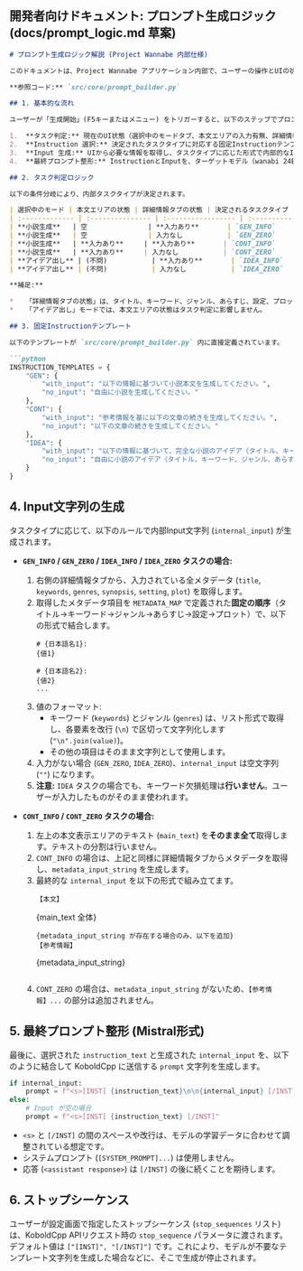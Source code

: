 
## 開発者向けドキュメント: プロンプト生成ロジック (docs/prompt_logic.md 草案)

```markdown
# プロンプト生成ロジック解説 (Project Wannabe 内部仕様)

このドキュメントは、Project Wannabe アプリケーション内部で、ユーザーの操作とUIの状態に応じて、KoboldCpp APIに送信する最終的なプロンプト文字列がどのように組み立てられるかを解説します。

**参照コード:** `src/core/prompt_builder.py`

## 1. 基本的な流れ

ユーザーが「生成開始」(F5キーまたはメニュー) をトリガーすると、以下のステップでプロンプトが生成されます。

1.  **タスク判定:** 現在のUI状態（選択中のモードタブ、本文エリアの入力有無、詳細情報タブの入力有無）に基づいて、実行すべき内部タスクタイプを決定します。
2.  **Instruction 選択:** 決定されたタスクタイプに対応する固定Instructionテンプレートを選択します。
3.  **Input 生成:** UIから必要な情報を取得し、タスクタイプに応じた形式で内部的なInput文字列を生成します。
4.  **最終プロンプト整形:** InstructionとInputを、ターゲットモデル（wanabi 24B）が学習したMistral形式のテンプレートに合わせて結合し、最終的なプロンプト文字列を生成します。

## 2. タスク判定ロジック

以下の条件分岐により、内部タスクタイプが決定されます。

| 選択中のモード | 本文エリアの状態 | 詳細情報タブの状態 | 決定されるタスクタイプ | 使用Instructionテンプレート |
| :------------- | :--------------- | :----------------- | :--------------------- | :------------------------ |
| **小説生成**   | 空               | **入力あり**       | `GEN_INFO`             | `GEN["with_input"]`       |
| **小説生成**   | 空               | 入力なし           | `GEN_ZERO`             | `GEN["no_input"]`        |
| **小説生成**   | **入力あり**     | **入力あり**       | `CONT_INFO`            | `CONT["with_input"]`      |
| **小説生成**   | **入力あり**     | 入力なし           | `CONT_ZERO`            | `CONT["no_input"]`       |
| **アイデア出し** | (不問)           | **入力あり**       | `IDEA_INFO`            | `IDEA["with_input"]`      |
| **アイデア出し** | (不問)           | 入力なし           | `IDEA_ZERO`            | `IDEA["no_input"]`       |

**補足:**

*   「詳細情報タブの状態」は、タイトル、キーワード、ジャンル、あらすじ、設定、プロットのいずれか1つ以上にユーザーが入力しているかどうかで判定されます。
*   「アイデア出し」モードでは、本文エリアの状態はタスク判定に影響しません。

## 3. 固定Instructionテンプレート

以下のテンプレートが `src/core/prompt_builder.py` 内に直接定義されています。

```python
INSTRUCTION_TEMPLATES = {
    "GEN": {
        "with_input": "以下の情報に基づいて小説本文を生成してください。",
        "no_input": "自由に小説を生成してください。"
    },
    "CONT": {
        "with_input": "参考情報を基に以下の文章の続きを生成してください。",
        "no_input": "以下の文章の続きを生成してください。"
    },
    "IDEA": {
        "with_input": "以下の情報に基づいて、完全な小説のアイデア（タイトル、キーワード、ジャンル、あらすじ、設定、プロット）を生成してください。",
        "no_input": "自由に小説のアイデア（タイトル、キーワード、ジャンル、あらすじ、設定、プロット）を生成してください。"
    }
}
```

## 4. Input文字列の生成

タスクタイプに応じて、以下のルールで内部Input文字列 (`internal_input`) が生成されます。

*   **`GEN_INFO` / `GEN_ZERO` / `IDEA_INFO` / `IDEA_ZERO` タスクの場合:**
    1.  右側の詳細情報タブから、入力されている全メタデータ (`title`, `keywords`, `genres`, `synopsis`, `setting`, `plot`) を取得します。
    2.  取得したメタデータ項目を `METADATA_MAP` で定義された**固定の順序**（タイトル→キーワード→ジャンル→あらすじ→設定→プロット）で、以下の形式で結合します。
        ```
        # {日本語名1}:
        {値1}

        # {日本語名2}:
        {値2}
        ...
        ```
    3.  値のフォーマット:
        *   キーワード (`keywords`) とジャンル (`genres`) は、リスト形式で取得し、各要素を改行 (`\n`) で区切って文字列化します (`"\n".join(value)`)。
        *   その他の項目はそのまま文字列として使用します。
    4.  入力がない場合 (`GEN_ZERO`, `IDEA_ZERO`)、`internal_input` は空文字列 (`""`) になります。
    5.  **注意:** `IDEA` タスクの場合でも、キーワード欠損処理は**行いません**。ユーザーが入力したものがそのまま使われます。

*   **`CONT_INFO` / `CONT_ZERO` タスクの場合:**
    1.  左上の本文表示エリアのテキスト (`main_text`) を**そのまま全て**取得します。テキストの分割は行いません。
    2.  `CONT_INFO` の場合は、上記と同様に詳細情報タブからメタデータを取得し、`metadata_input_string` を生成します。
    3.  最終的な `internal_input` を以下の形式で組み立てます。
        ```
        【本文】
        ```
        {main_text 全体}
        ```
        {metadata_input_string が存在する場合のみ、以下を追加}
        【参考情報】
        ```
        {metadata_input_string}
        ```
        ```
    4.  `CONT_ZERO` の場合は、`metadata_input_string` がないため、`【参考情報】...` の部分は追加されません。

## 5. 最終プロンプト整形 (Mistral形式)

最後に、選択された `instruction_text` と生成された `internal_input` を、以下のように結合して KoboldCpp に送信する `prompt` 文字列を生成します。

```python
if internal_input:
    prompt = f"<s>[INST] {instruction_text}\n\n{internal_input} [/INST]"
else:
    # Input が空の場合
    prompt = f"<s>[INST] {instruction_text} [/INST]"
```

*   `<s>` と `[/INST]` の間のスペースや改行は、モデルの学習データに合わせて調整されている想定です。
*   システムプロンプト (`[SYSTEM_PROMPT]...`) は使用しません。
*   応答 (`<assistant response>`) は `[/INST]` の後に続くことを期待します。

## 6. ストップシーケンス

ユーザーが設定画面で指定したストップシーケンス (`stop_sequences` リスト) は、KoboldCpp APIリクエスト時の `stop_sequence` パラメータに渡されます。デフォルト値は `["[INST]", "[/INST]"]` です。これにより、モデルが不要なテンプレート文字列を生成した場合などに、そこで生成が停止されます。
